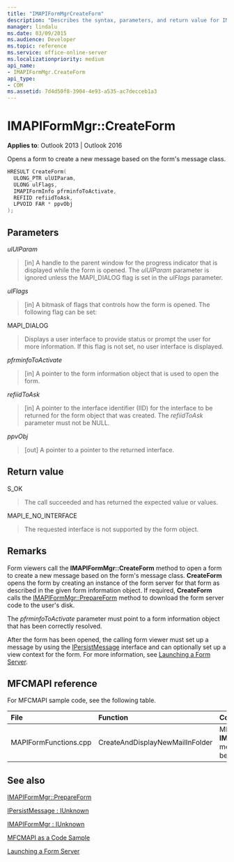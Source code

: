 ```yaml
---
title: "IMAPIFormMgrCreateForm"
description: "Describes the syntax, parameters, and return value for IMAPIFormMgrCreateForm, which opens a form to create a new message based on the form's message class."
manager: lindalu
ms.date: 03/09/2015
ms.audience: Developer
ms.topic: reference
ms.service: office-online-server
ms.localizationpriority: medium
api_name:
- IMAPIFormMgr.CreateForm
api_type:
- COM
ms.assetid: 7d4d50f8-3904-4e93-a535-ac7decceb1a3
---
```


# IMAPIFormMgr::CreateForm

  
  
**Applies to**: Outlook 2013 | Outlook 2016 
  
Opens a form to create a new message based on the form's message class.
  
```cpp
HRESULT CreateForm(
  ULONG_PTR ulUIParam,
  ULONG ulFlags,
  IMAPIFormInfo pfrminfoToActivate,
  REFIID refiidToAsk,
  LPVOID FAR * ppvObj
);
```

## Parameters

 _ulUIParam_
  
> [in] A handle to the parent window for the progress indicator that is displayed while the form is opened. The  _ulUIParam_ parameter is ignored unless the MAPI_DIALOG flag is set in the _ulFlags_ parameter. 
    
 _ulFlags_
  
> [in] A bitmask of flags that controls how the form is opened. The following flag can be set:
    
MAPI_DIALOG 
  
> Displays a user interface to provide status or prompt the user for more information. If this flag is not set, no user interface is displayed.
    
 _pfrminfoToActivate_
  
> [in] A pointer to the form information object that is used to open the form.
    
 _refiidToAsk_
  
> [in] A pointer to the interface identifier (IID) for the interface to be returned for the form object that was created. The  _refiidToAsk_ parameter must not be NULL. 
    
 _ppvObj_
  
> [out] A pointer to a pointer to the returned interface.
    
## Return value

S_OK 
  
> The call succeeded and has returned the expected value or values.
    
MAPI_E_NO_INTERFACE 
  
> The requested interface is not supported by the form object.
    
## Remarks

Form viewers call the **IMAPIFormMgr::CreateForm** method to open a form to create a new message based on the form's message class. **CreateForm** opens the form by creating an instance of the form server for that form as described in the given form information object. If required, **CreateForm** calls the [IMAPIFormMgr::PrepareForm](imapiformmgr-prepareform.md) method to download the form server code to the user's disk. 
  
The  _pfrminfoToActivate_ parameter must point to a form information object that has been correctly resolved. 
  
After the form has been opened, the calling form viewer must set up a message by using the [IPersistMessage](ipersistmessageiunknown.md) interface and can optionally set up a view context for the form. For more information, see [Launching a Form Server](launching-a-form-server.md). 
  
## MFCMAPI reference

For MFCMAPI sample code, see the following table.
  
|**File**|**Function**|**Comment**|
|:-----|:-----|:-----|
|MAPIFormFunctions.cpp  <br/> |CreateAndDisplayNewMailInFolder  <br/> |MFCMAPI uses the **IMAPIFormMgr::CreateForm** method to create a form before displaying it. |
   
## See also



[IMAPIFormMgr::PrepareForm](imapiformmgr-prepareform.md)
  
[IPersistMessage : IUnknown](ipersistmessageiunknown.md)
  
[IMAPIFormMgr : IUnknown](imapiformmgriunknown.md)


[MFCMAPI as a Code Sample](mfcmapi-as-a-code-sample.md)
  
[Launching a Form Server](launching-a-form-server.md)

